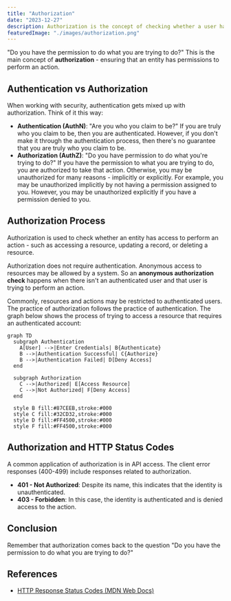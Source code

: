 ```yaml
---
title: "Authorization"
date: "2023-12-27"
description: Authorization is the concept of checking whether a user has the proper privileges to access something.
featuredImage: "./images/authorization.png"
---
```


"Do you have the permission to do what you are trying to do?" This is the main concept of **authorization** - ensuring that an entity has permissions to perform an action.

## Authentication vs Authorization

When working with security, authentication gets mixed up with authorization. Think of it this way:

- **Authentication (AuthN)**: "Are you who you claim to be?"  If you are truly who you claim to be, then you are authenticated. However, if you don't make it through the authentication process, then there's no guarantee that you are truly who you claim to be.
- **Authorization (AuthZ)**: "Do you have permission to do what you're trying to do?" If you have the permission to what you are trying to do, you are authorized to take that action. Otherwise, you may be unauthorized for many reasons - implicitly or explicitly. For example, you may be unauthorized implicitly by not having a permission assigned to you. However, you may be unauthorized explicitly if you have a permission denied to you.

## Authorization Process

Authorization is used to check whether an entity has access to perform an action - such as accessing a resource, updating a record, or deleting a resource.

Authorization does not require authentication. Anonymous access to resources may be allowed by a system. So an **anonymous authorization check** happens when there isn't an authenticated user and that user is trying to perform an action.

Commonly, resources and actions may be restricted to authenticated users. The practice of authorization follows the practice of authentication. The graph below shows the process of trying to access a resource that requires an authenticated account:

```mermaid
graph TD
  subgraph Authentication
    A[User] -->|Enter Credentials| B{Authenticate}
    B -->|Authentication Successful| C{Authorize}
    B -->|Authentication Failed| D[Deny Access]
  end

  subgraph Authorization
    C -->|Authorized| E[Access Resource]
    C -->|Not Authorized| F[Deny Access]
  end

  style B fill:#87CEEB,stroke:#000
  style C fill:#32CD32,stroke:#000
  style D fill:#FF4500,stroke:#000
  style F fill:#FF4500,stroke:#000
```

## Authorization and HTTP Status Codes

A common application of authorization is in API access. The client error responses (400-499) include responses related to authorization.

- **401 - Not Authorized**: Despite its name, this indicates that the identity is unauthenticated.
- **403 - Forbidden**: In this case, the identity is authenticated and is denied access to the action.

## Conclusion

Remember that authorization comes back to the question "Do you have the permission to do what you are trying to do?"

## References

- [HTTP Response Status Codes (MDN Web Docs)](https://developer.mozilla.org/en-US/docs/Web/HTTP/Status)